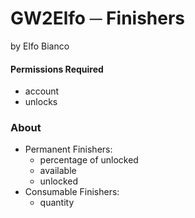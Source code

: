 # GW2Elfo ─ Finishers
by Elfo Bianco

#### Permissions Required
* account
* unlocks

### About
* Permanent Finishers:
  * percentage of unlocked
  * available
  * unlocked
* Consumable Finishers:
  * quantity
